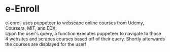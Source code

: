 # e-Enroll

e-enroll uses puppeteer to webscape online courses from Udemy, Coursera, MIT, and EDX.  
Upon the user's query, a function executes puppeteer to navigate to those 4 websites and scrapes courses based off of their query.  Shortly afterwards the courses are displayed for the user! 
